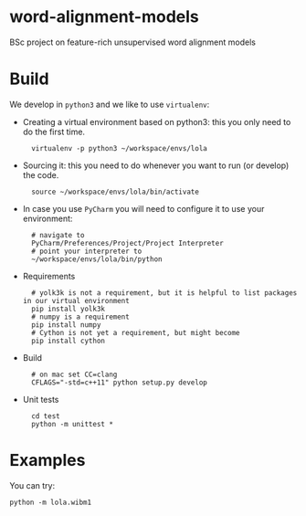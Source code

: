 # word-alignment-models
BSc project on feature-rich unsupervised word alignment models

# Build

We develop in `python3` and we like to use `virtualenv`:


* Creating a virtual environment based on python3: this you only need to do the first time.


        virtualenv -p python3 ~/workspace/envs/lola

* Sourcing it: this you need to do whenever you want to run (or develop) the code.


        source ~/workspace/envs/lola/bin/activate


* In case you use `PyCharm` you will need to configure it to use your environment:        

        # navigate to
        PyCharm/Preferences/Project/Project Interpreter
        # point your interpreter to
        ~/workspace/envs/lola/bin/python

* Requirements


        # yolk3k is not a requirement, but it is helpful to list packages in our virtual environment
        pip install yolk3k
        # numpy is a requirement
        pip install numpy
        # Cython is not yet a requirement, but might become 
        pip install cython
        
* Build

        # on mac set CC=clang
        CFLAGS="-std=c++11" python setup.py develop


* Unit tests

        cd test
        python -m unittest *
        

# Examples

You can try:


    python -m lola.wibm1
